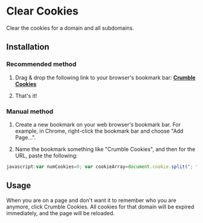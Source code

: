 # Clear Cookies

Clear the cookies for a domain and all subdomains.

## Installation

### Recommended method

1) Drag & drop the following link to your browser's bookmark bar: __[Crumble Cookies](javascript:var%20numCookies%3D0%3B%20var%20cookieArray%3Ddocument.cookie.split%28%22%3B%20%22%29%3B%20for%28var%20i%3D0%3B%20i%3CcookieArray.length%20%26%26%20cookieArray%5Bi%5D%3B%20i%2B%2B%29%20%7BnumCookies%2B%2B%3B%20for%28var%20subDomain%3D%20%22.%22%20%2B%20location.hostname%3B%20subDomain%3B%20subDomain%3DsubDomain.replace%28%2F%5E%28%3F%3A%5C.%7C%5B%5E%5C.%5D%2B%29%2F%2C%20%22%22%29%29%7B%20for%28var%20curPath%20%3Dlocation.pathname%3B%20curPath%3B%20curPath%3DcurPath.replace%28%2F.%24%2F%2C%22%22%29%29%7Bdocument.cookie%3D%28cookieArray%5Bi%5D%20%2B%20%22%3B%20domain%3D%22%20%2B%20subDomain%20%2B%20%22%3B%20path%3D%22%20%2B%20curPath%20%2B%20%22%3B%20expires%3D%22%2Bnew%20Date%28%28new%20Date%28%29%29.getTime%28%29-1e11%29.toGMTString%28%29%29%3B%7D%7D%7D%20alert%28%22I%20crumbled%20%22%20%2B%20numCookies%20%2B%20%22%20cookies%20for%20you%21%22%29%3B%20window.location.href%20%3D%20window.location.protocol%20%2B%20%22%2F%2F%22%20%2B%20window.location.host%20%2B%20window.location.pathname%3B)__

2) That's it!

### Manual method

1) Create a new bookmark on your web browser's bookmark bar. For example, in Chrome, right-click the bookmark bar and choose "Add Page...". 

2) Name the bookmark something like "Crumble Cookies", and then for the URL, paste the following:
```javascript
javascript:var numCookies=0; var cookieArray=document.cookie.split("; "); for(var i=0; i<cookieArray.length && cookieArray[i]; i++) {numCookies++; for(var subDomain= "." + location.hostname; subDomain; subDomain=subDomain.replace(/^(?:%5C.|[^%5C.]+)/, "")){ for(var curPath =location.pathname; curPath; curPath=curPath.replace(/.$/,"")){document.cookie=(cookieArray[i] + "; domain=" + subDomain + "; path=" + curPath + "; expires="+new Date((new Date()).getTime()-1e11).toGMTString());}}} alert("I crumbled " + numCookies + " cookies for you!"); window.location.href = window.location.protocol + "//" + window.location.host + window.location.pathname;
```

## Usage
When you are on a page and don't want it to remember who you are anymore, click Crumble Cookies. All cookies for that domain will be expired immediately, and the page will be reloaded.
